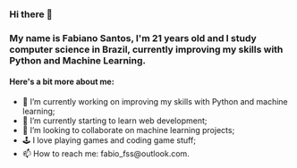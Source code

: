 ### Hi there 👋

### My name is Fabiano Santos, I'm 21 years old and I study computer science in Brazil, currently improving my skills with Python and Machine Learning.
<div>
    <h4>Here's a bit more about me:</h4>
        <ul style="margin-bottom: 30px;">
            <li>
                🔭 I’m currently working on improving my skills with Python and machine learning;
            </li>
            <li>
                🌱 I’m currently starting to learn web development;
            </li>
            <li>
                👯 I’m looking to collaborate on machine learning projects;
            </li>
            <li>
                🕹 I love playing games and coding game stuff;
            </li>
            <li>
                📫 How to reach me: fabio_fss@outlook.com.
            </li>
        </ul>
</div>
